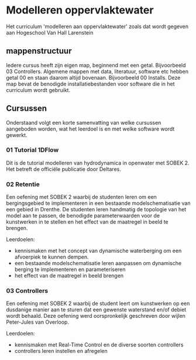 # Modelleren oppervlaktewater
Het curriculum 'modelleren aan oppervlaktewater' zoals dat wordt gegeven aan Hogeschool Van Hall Larenstein

## mappenstructuur
Iedere cursus heeft zijn eigen map, beginnend met een getal. Bijvoorbeeld 03 Controllers.
Algemene mappen met data, literatuur, software etc hebben getal 00 en staan daarom altijd bovenaan. 
Bijvoorbeeld 00 Installs. Deze map bevat de benodigde installatiebestanden voor software die in het curriculum wordt gebruikt.

## Cursussen
Onderstaand volgt een korte samenvatting van welke cursussen aangeboden worden, wat het leerdoel is en met welke software wordt gewerkt.

### 01 Tutorial 1DFlow
Dit is de tutorial modelleren van hydrodynamica in openwater met SOBEK 2. Het betreft de officiële publicatie door Deltares.

### 02 Retentie
Een oefening met SOBEK 2 waarbij de studenten leren om een bergingsgebied te implementeren in een bestaande modelschematisatie van een gebied in Drenthe. De studenten leren handmatig de topologie van het model aan te passen, de benodigde parameterwaarden voor de kunstwerken in te stellen en het effect van de maatregel in beeld te brengen.

Leerdoelen:
* kennismaken met het concept van dynamische waterberging om een afvoerpiek te kunnen dempen.
* een bestaande modelschematisatie leren aanpassen om dynamische berging te implementeren en parameteriseren
* het effect van de maatregel in beeld brengen

### 03 Controllers
Een oefening met SOBEK 2 waarbij de student leert om kunstwerken op een dusdanige manier aan te sturen dat een gewenste waterstand en/of debiet wordt behaald. Deze oefening werd oorspronkelijk geschreven door wijlen Peter-Jules van Overloop. 

Leerdoelen:
* kennismaken met Real-Time Control en de diverse soorten controllers
* controllers leren instellen en afregelen


